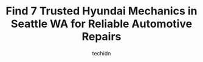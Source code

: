 ---
layout: ampstory
image: https://images.unsplash.com/photo-1633961928124-c0eaa9d844ab?ixlib=rb-4.0.3&ixid=MnwxMjA3fDB8MHxwaG90by1wYWdlfHx8fGVufDB8fHx8&auto=format&fit=crop&w=640&h=853&q=80
author: techidn
featured: false
description: Searching for the finest Hyundai Mechanic in Seattle WA, USA? Look no further than the 7 best Hyundai Mechanic in the area, where youll find a team of highly qualified professionals ready t
title: Find 7 Trusted Hyundai Mechanics in Seattle WA for Reliable Automotive Repairs
cover:
   title: Find 7 Trusted Hyundai Mechanics in Seattle WA for Reliable Automotive Repairs
   subtitle: Rickpate
   background: https://images.unsplash.com/photo-1633961928124-c0eaa9d844ab?ixlib=rb-4.0.3&ixid=MnwxMjA3fDB8MHxwaG90by1wYWdlfHx8fGVufDB8fHx8&auto=format&fit=crop&w=640&h=853&q=80

pages: 
 - layout: thirds
   top: <h1>#1 Pacific Rim Automotive, Inc.</h1>
   bottom: "<p>My Tacoma was having serious issues and I couldnt figure out what was going on. Was able to make an appointment quick and easy. Unfortunately my transmission went out an</p>"
   background: https://www.knot35.com/toplist/wp-content/uploads/2023/06/best-hyundai-mechanic-1-in-seattle-wa-1685835432.jpeg
   backgroundblur: true
 - layout: thirds
   top: <h1>#2 High Road Automotive</h1>
   bottom: "<p>1531 Leary Wy NW, Seattle, WA 98107, United States</p>"
   background: https://www.knot35.com/toplist/wp-content/uploads/2023/06/best-hyundai-mechanic-2-in-seattle-wa-1685835432.jpeg
   cta:
      link: https://www.knot35.com/toplist/find-7-trusted-hyundai-mechanics-in-seattle-wa-for-reliable-automotive-repairs/
      text: Find 7 Trusted Hyundai Mechanics in Seattle WA for Reliable Automotive Repairs
 - layout: thirds
   top: <h1>#3 Ricks Chevron & Auto Repair</h1>
   bottom: "<p>8506 5th Ave NE, Seattle, WA 98115, United States</p>"
   background: https://www.knot35.com/toplist/wp-content/uploads/2023/06/best-hyundai-mechanic-3-in-seattle-wa-1685835433.png
   cta:
      link: https://www.knot35.com/toplist/find-7-trusted-hyundai-mechanics-in-seattle-wa-for-reliable-automotive-repairs/
      text: Find 7 Trusted Hyundai Mechanics in Seattle WA for Reliable Automotive Repairs
 - layout: thirds
   top: <h1>#4 Your Family Auto</h1>
   bottom: "<p>2715 E Cherry St # A, Seattle, WA 98122, United States</p>"
   background: https://images.unsplash.com/photo-1489694553447-4c9339da310d?ixlib=rb-4.0.3&ixid=MnwxMjA3fDB8MHxwaG90by1wYWdlfHx8fGVufDB8fHx8&auto=format&fit=crop&w=640&h=853&q=80
   cta:
      link: https://www.knot35.com/toplist/find-7-trusted-hyundai-mechanics-in-seattle-wa-for-reliable-automotive-repairs/
      text: Find 7 Trusted Hyundai Mechanics in Seattle WA for Reliable Automotive Repairs
 - layout: thirds
   top: <h1>#5 Tomoko Auto Care Center</h1>
   bottom: "<p>5200 4th Ave S, Seattle, WA 98108, United States</p>"
   background: https://images.unsplash.com/photo-1510906594845-bc082582c8cc?ixlib=rb-4.0.3&ixid=MnwxMjA3fDB8MHxwaG90by1wYWdlfHx8fGVufDB8fHx8&auto=format&fit=crop&w=640&h=853&q=80
   cta:
      link: https://www.knot35.com/toplist/find-7-trusted-hyundai-mechanics-in-seattle-wa-for-reliable-automotive-repairs/
      text: Find 7 Trusted Hyundai Mechanics in Seattle WA for Reliable Automotive Repairs
 - layout: thirds
   top: <h1>#6 Erics Import and Domestic Auto Services</h1>
   bottom: "<p>2827 SW Roxbury St, Seattle, WA 98126, United States</p>"
   background: https://images.unsplash.com/photo-1518640467707-6811f4a6ab73?ixlib=rb-4.0.3&ixid=MnwxMjA3fDB8MHxwaG90by1wYWdlfHx8fGVufDB8fHx8&auto=format&fit=crop&w=640&h=853&q=80
   cta:
      link: https://www.knot35.com/toplist/find-7-trusted-hyundai-mechanics-in-seattle-wa-for-reliable-automotive-repairs/
      text: Find 7 Trusted Hyundai Mechanics in Seattle WA for Reliable Automotive Repairs
 - layout: thirds
   top: <h1>#7 H & I Autobody Seatown Autoworks</h1>
   bottom: "<p>317 12th Ave, Seattle, WA 98122, United States</p>"
   background: https://images.unsplash.com/photo-1595364397663-fca4f075d796?ixlib=rb-4.0.3&ixid=MnwxMjA3fDB8MHxwaG90by1wYWdlfHx8fGVufDB8fHx8&auto=format&fit=crop&w=640&h=853&q=80
   cta:
      link: https://www.knot35.com/toplist/find-7-trusted-hyundai-mechanics-in-seattle-wa-for-reliable-automotive-repairs/
      text: Find 7 Trusted Hyundai Mechanics in Seattle WA for Reliable Automotive Repairs
 - layout: thirds
   middle: Continue reading...
   background: https://images.unsplash.com/photo-1604871000636-074fa5117945?ixlib=rb-4.0.3&ixid=MnwxMjA3fDB8MHxwaG90by1wYWdlfHx8fGVufDB8fHx8&auto=format&fit=crop&w=640&h=853&q=80
   cta:
      link: https://www.knot35.com/toplist/find-7-trusted-hyundai-mechanics-in-seattle-wa-for-reliable-automotive-repairs/
      text: Find 7 Trusted Hyundai Mechanics in Seattle WA for Reliable Automotive Repairs
      
---